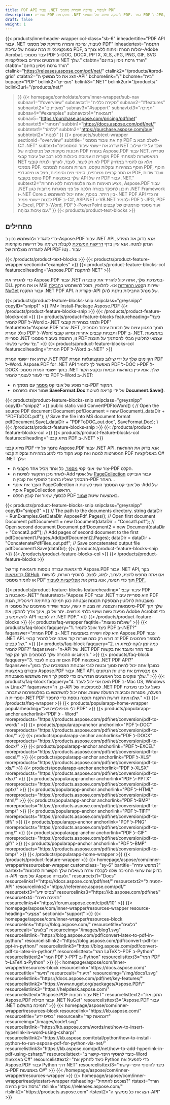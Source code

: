 ```yaml
---
title: PDF API עבור .NET לעיבוד, עריכה והמרת מסמכי PDF
description: ספריית PDF מתקדמת .NET להפקה ומיזוג של מסמכי PDF. המר PDF ל-JPG, PDF ל-Excel ו-PDF ל-Word באפליקציות C#, ASP.NET ו-VB.NET.
draft: false
weight: 1
---
```

{{< products/innerheader-wrapper col-class="sb-6"
  inheadertitle="PDF API עבור .NET לעיבוד, עריכה והמרה מדויקת של מסמכי PDF"
  inheadertext="התנסה בפונקציונליות רבת עוצמה של עריכת PDF, יכולות המרה וניתוח ללא צורך ב-Adobe Acrobat. עבד מסמכי PDF ל-DOC, DOCX, PPTX, XLS, JPG, PNG, GIF, SVG ופורמטים אחרים באפליקציות NET שלך."
  ctabtn="הורד גרסת ניסיון בחינם"
  ctabtn="הורד גרסת ניסיון בחינם"
  ctalink="https://releases.aspose.com/pdf/net/"
  ctalink2="/products/#prod-grid"
  ctabtn2="הצג את כל ממשקי ה-API"
  bchomelink="/"
  bchome="בית"
  bcpage="PDF"
  bclink2="מוצרים"
  bclink3=".NET"
  bclink2url="/products/"
  bclink3url="/products/net/"
  >}}
{{< homepage/conholdate/com/inner-wrapper/sub-nav 
subnav1="#overview"
subnavtxt1="סקירה כללית" 
subnav2="#features"
subnavtxt2="מאפיינים" 
subnav3="#support"
subnavtxt3="תמיכה" 
subnav4="#examples"
subnavtxt4="דוגמאות" 
subnav5="https://purchase.aspose.com/pricing/pdf/net"
subnavtxt5="תמחור" 
subbtn1="https://docs.aspose.com/pdf/net/"
subbtntxt1="לִלמוֹד"
subbtn2="https://purchase.aspose.com/buy"
subbtntxt2="לִקְנוֹת"
>}}
   {{< products/subtext-wrapper
   sectionid="overview"
   subtitle="קח את עיבוד מסמכי PDF לשלב הבא ב-C# .NET"
   subtext="שדרג את יישומי עיבוד המסמכים NET שלך על ידי שילוב תכונות מקיפות של מניפולציה של PDF בעזרת Aspose.PDF עבור NET. ספרייה מקורית זו עמוסה ביכולות ללא רבב של עיבוד קבצי PDF המאפשרות למפתחי NET לא רק ליצור, לעבד, לערוך ולנתח קובצי PDF אלא גם להמיר במדויק מסמכי PDF. הוסף במהירות ובקלות טקסט, הערות ותמונות למסמכי PDF, הוסף או הסר קבצים מצורפים, סימני מים וסימניות, פצל או מיזוג דפי PDF, ועבד שדות טופס בקובצי PDF שלך באמצעות API זה של PDF עבור .NET."
   subtext2="מציע תאימות חוצה פלטפורמות ללא תחרות, Aspose.PDF עבור .NET תוכנן לתפקד בצורה חלקה על פני מסגרות מרובות כגון .NET Framework ו-.NET Core בין היתר. בנוסף, אתה יכול להשתמש ב-.NET PDF API זה כדי לבנות יישומי ממיר PDF ב-C#, ASP.NET ו-VB.NET ולהמיר PDF ל-JPG, PDF ל-Excel, PDF ל-Word, PDF ל-PowerPoint ועוד מספר פורמטים של קבצים עם אֵיכוּת גבוֹהָה."
   >}} 
   {{< products/product-text-blocks >}}
   <h2>מתחילים</h2>
   <p>כדי להגדיר ולהשתמש נכון ב-Aspose.PDF עבור .NET API, אנא בדוק את המידע הנתון למטה. אנא עיין בדף <a href="https://docs.aspose.com/pdf/net/system-requirements/">דרישות המערכת</a> לקבלת רשימה של דרישות מוקדמות להגדרה מוצלחת של API PDF עבור . נֶטוֹ</p>
   {{< /products/product-text-blocks >}}
{{< products/product-feature-wrapper
sectionid="examples"
>}}
{{< products/product-feature-blocks-col
featurecolheading="Aspose.PDF להתקנת NET"
>}}
<p>כדי להגדיר את Aspose.PDF עבור .NET במערכת שלך, אתה יכול להוריד את קובצי ה-DLL או את מתקין MSI ישירות מ<a href="https://releases.aspose.com/pdf/net/">קטע ההורדות</a> א>. לחלופין, תוכל להשתמש ב<a href="https://www.nuget.org/packages/Aspose.PDF/">חבילת NuGet</a> עבור התקנת .NET PDF API. פקודת ה-API של מנהל החבילות ניתנת להלן.</p>
{{< products/product-feature-blocks-snip
 snipclass="greysnipp"
 copyID="snipp1"
>}}
PM> Install-Package Aspose.PDF
{{< /products/product-feature-blocks-snip >}}
{{< /products/product-feature-blocks-col >}}
{{< products/product-feature-blocks
featureheading="כיצד להמיר PDF ל-Word ב-.NET ולמזג במהירות קובצי PDF"
featuretext="Aspose.PDF עבור .NET תומך במגוון עצום של תכונות עיבוד מסמכים, כולל המרת PDF ל-Word ותבניות קבצים אחרות ומיזוג קובצי PDF ב-.NET. באמצעות ספריית .NET זו, התנסה בעיבוד מסמכי PDF עצמאי לחלוטין מבלי להסתמך על תוכנת צד שלישי כלשהי."
>}}
{{< products/product-feature-blocks-col
 featurecolheading="המרת PDF ל-Word ב-.NET"
>}}
<p>שדרג את יישומי המרת .NET PDF הקיימים שלך על ידי שילוב פונקציונליות המרת PDF ל-Word. Aspose.PDF for .NET API מאפשר לך להמיר PDF ל-DOC ו-PDF ל-DOCX בתוך יישומי המרת מסמכי .NET שלך. אנא עיין בהוראות הבאות ובקטע הקוד כדי לעזור לעצמך להמיר PDF ל-Word ב-.NET:</p>
<ul>
   <li>צור מופע של אובייקט <a href="https://reference.aspose.com/pdf/net/aspose.pdf/document/">מסמך</a> עם מסמך ה-PDF המקור.</li>
   <li>שמור אותו בפורמט <strong>SaveFormat.Doc</strong> על ידי קריאה לשיטת <strong>Document.Save()</strong>.</li>
</ul>
{{< products/product-feature-blocks-snip
 snipclass="greysnipp"
 copyID="snipp2"
>}}
public static void ConvertPDFtoWord()
{
    // Open the source PDF document
    Document pdfDocument = new Document(_dataDir + "PDFToDOC.pdf");
    // Save the file into MS document format
    pdfDocument.Save(_dataDir + "PDFToDOC_out.doc", SaveFormat.Doc);
}
{{< /products/product-feature-blocks-snip >}}
{{< /products/product-feature-blocks-col >}}
{{< products/product-feature-blocks-col
 featurecolheading="מיזוג קבצי PDF ב-.NET"
>}}
<p>מיזוג קבצי PDF נתמך על ידי Aspose.PDF עבור .NET API. אנא בדוק את ההוראות המפורטות למטה ואת קטע הקוד כדי למזג במהירות ובקלות קבצי PDF באפליקציות C# .NET שלך:</p>
<ul>
   <li>צור שני אובייקטי <a href="https://reference.aspose.com/pdf/net/aspose.pdf/document">מסמך</a>, כל אחד מכיל אחד מקבצי ה-PDF הקלט.</li>
   <li>לאחר מכן התקשר לשיטת ה-Add של אוסף <a href="https://reference.aspose.com/pdf/net/aspose.pdf/pagecollection">PageCollection</a> עבור אובייקט המסמך שאליו ברצונך להוסיף את קובץ ה-PDF האחר. .</li>
   <li>העבר את אוסף PageCollection של אובייקט המסמך השני לשיטת ה-Add של אוסף PageCollection הראשון.</li>
   <li>לבסוף, שמור את קובץ הפלט PDF באמצעות שיטת <a href="https://reference.aspose.com/pdf/net/aspose.pdf.document/save/methods/4">שמור</a>.</li>
</ul>
{{< products/product-feature-blocks-snip
snipclass="greysnipp"
copyID="snipp3"
>}}
// The path to the documents directory.
string dataDir = RunExamples.GetDataDir_AsposePdf_Pages();
// Open first document
Document pdfDocument1 = new Document(dataDir + "Concat1.pdf");
// Open second document
Document pdfDocument2 = new Document(dataDir + "Concat2.pdf");
// Add pages of second document to the first
pdfDocument1.Pages.Add(pdfDocument2.Pages);
dataDir = dataDir + "ConcatenatePdfFiles_out.pdf";
// Save concatenated output file
pdfDocument1.Save(dataDir);
{{< /products/product-feature-blocks-snip >}}
{{< /products/product-feature-blocks-col >}}
{{< /products/product-feature-blocks >}}
   <p class="col-lg-12">לדוגמאות עבודה נוספות ודוגמאות קוד של Aspose.PDF עבור .NET API, בקר ב<a href="https://github.com/aspose-pdf/Aspose.PDF-for-.NET/tree/master/Examples">דוגמאות GitHub</a>. אם אתה מחפש להציג, לערוך, למזג, לפצל, להוסיף הערות, להשוות או להמיר מסמכי PDF תוך כדי תנועה, אנא בדוק את <a href="https://products.aspose.app/pdf/family" המקוון שלנו בחינם. >אפליקציות לעיבוד PDF.</a></p>
{{< products/product-feature-blocks
featureheading="עיבוד קבצי PDF מאובטח ב-.NET"
featuretext="Aspose.PDF עבור .NET היא ספריית עיבוד PDF מאובטחת לחלוטין המספקת תכונות אבטחה כגון תמיכה בחתימה דיגיטלית, הגנת סיסמאות והצפנה. זה מבטיח גישה, עיבוד ושידור מהימנים של מסמכי ה-PDF שלך תוך מניעת גישה ושינוי בלתי מורשים. יתר על כן, אינך צריך להתקין את Adobe Acrobat כדי להשתמש ב-API זה לעיבוד .NET PDF."
>}}
   {{< /products/product-feature-blocks >}}
   {{< products/faq-wrapper
   faqtitle="שאלות נפוצות"
>}}
   {{< products/faq-block
 faqquery="1. כיצד אוכל להמיר PDF ב-.NET?"
 faqanswer="המרת PDF ב-.NET היא קלה וישירה באמצעות Aspose.PDF עבור .NET API. זה דורש רק כמה שורות קוד ואתה יכול להמיר קבצי PDF למספר פורמטים של קבצים."
>}}
   {{< products/faq-block 
 faqquery="2. כמה זמן לוקח למיזוג או להמיר PDF?"
 faqanswer="ה-API של .NET PDF עובד מהר ומעבד את בקשות המיזוג או ההמרה שלך למסמכים תוך זמן קצר."
>}}
   {{< products/faq-block
 faqquery="3. האם זה בטוח לעבד PDF באמצעות .NET PDF API?"
 faqanswer="כמובן! אתה יכול להיות סמוך ובטוח לגבי אבטחת המסמכים שלך בזמן עיבודם באמצעות Aspose.PDF עבור .NET API. אנו מבטיחים את פרטיות הנתונים שלך ונוקטים בכל האמצעים הנדרשים כדי לספק לך חווית משתמש מאובטחת."
>}}
   {{< products/faq-block
 faqquery="4. האם אני יכול לעבד PDF ב-Mac OS, Windows או Linux?"
 faqanswer="כן, ה-API למניפולציה של .NET PDF פועל על פני מערכת הפעלה, מסגרות וסביבות הפעלה שונות. אתה יכול להשתמש בו בפלטפורמה שתבחר. ספריית ה-.NET PDF שלנו אינה דורשת התקנת תוכנה נוספת כדי לתפקד."
>}}
   {{< /products/faq-wrapper >}}
   {{< products/popularapp-home-wrapper
   popularheading="כלי מניפולציה של PDF"
   >}}
   {{< products/popularapp-anchor
 anchorlink="PDF ל - Word"
 moreproducts="https://products.aspose.com/pdf/net/conversion/pdf-to-word/"
>}} 
   {{< products/popularapp-anchor
 anchorlink="PDF ל-DOC"
 moreproducts="https://products.aspose.com/pdf/net/conversion/pdf-to-doc/"
>}} 
   {{< products/popularapp-anchor
 anchorlink="PDF ל-DOCX"
 moreproducts="https://products.aspose.com/pdf/net/conversion/pdf-to-docx/"
>}} 
   {{< products/popularapp-anchor
 anchorlink="PDF ל-EXCEL"
 moreproducts="https://products.aspose.com/pdf/net/conversion/pdf-to-excel/"
>}} 
   {{< products/popularapp-anchor
 anchorlink="PDF ל-XLS"
 moreproducts="https://products.aspose.com/pdf/net/conversion/pdf-to-xls/"
>}} 
   {{< products/popularapp-anchor
 anchorlink="PDF ל-XLSX"
 moreproducts="https://products.aspose.com/pdf/net/conversion/pdf-to-xlsx/"
>}} 
   {{< products/popularapp-anchor
 anchorlink="PDF ל-PPTX"
 moreproducts="https://products.aspose.com/pdf/net/conversion/pdf-to-pptx/"
>}} 
   {{< products/popularapp-anchor
 anchorlink="PDF ל-HTML"
 moreproducts="https://products.aspose.com/pdf/net/conversion/pdf-to-html/"
>}} 
   {{< products/popularapp-anchor
 anchorlink="PDF ל-BMP"
 moreproducts="https://products.aspose.com/pdf/net/conversion/pdf-to-bmp/"
>}} 
   {{< products/popularapp-anchor
 anchorlink="PDF ל-TIFF"
 moreproducts="https://products.aspose.com/pdf/net/conversion/pdf-to-tiff/"
>}} 
   {{< products/popularapp-anchor
 anchorlink="PDF ל-PNG"
 moreproducts="https://products.aspose.com/pdf/net/conversion/pdf-to-png/"
>}} 
   {{< products/popularapp-anchor
 anchorlink="PDF ל-GIF"
 moreproducts="https://products.aspose.com/pdf/net/conversion/pdf-to-gif/"
>}} 
   {{< products/popularapp-anchor
 anchorlink="PDF ל-BMP"
 moreproducts="https://products.aspose.com/pdf/net/conversion/pdf-to-bmp/"
>}}  
   {{< /products/popularapp-home-wrapper >}}
   {{< /products/product-feature-wrapper >}}
{{< homepage/aspose/com/inner-wrapper/resourcebar-wrapper
customclass="sy-6"
bartitle="מחפש עזרה?"
bartext="בדוק את ערוצי התמיכה שלנו לקבלת עזרה בשאלות שלך הקשורות לתכונות ה-API של מוצר Aspose ולעבודה."
 resourcetxt1="Docs"
 resourcelinks1="https://docs.aspose.com/pdf/net/"
 resourcetxt2="הפניה ל-API"
 resourcelinks2="https://reference.aspose.com/pdf/" 
 resourcetxt3="בסיס ידע"
 resourcelinks3="https://kb.aspose.com/pdf/net/"
 resourcetxt4="תמיכה חינם"
 resourcelinks4="https://forum.aspose.com/c/pdf/10"
>}}
{{< homepage/aspose/com/inner-wrapper/resources-wrapper
 resource-heading="אֶמְצָעִי"
 sectionid="support"
>}}
{{< homepage/aspose/com/inner-wrapper/resources-block
 resourcelink="https://blog.aspose.com/"
 resourcetitle="בלוגים"
 resourcealt="בלוגים"
 resourceimg="/images/blog1.svg"
 resourcelistlink="https://blog.aspose.com/pdf/convert-latex-to-pdf-in-python/"
 resourcelistlink2="https://blog.aspose.com/pdf/convert-pdf-to-ppt-in-python/"
 resourcelistlink3="https://blog.aspose.com/pdf/convert-pdf-to-latex-in-python/"
 resourcelisttext="המר LaTeX ל-PDF ב-Python"
 resourcelisttext2="המר PDF ל-PPT ב-Python"
 resourcelisttext3="המר PDF ל-LaTeX ב-Python"
>}}
{{< homepage/aspose/com/inner-wrapper/resources-block
 resourcelink="https://docs.aspose.com/"
 resourcetitle="תיעוד"
 resourcealt="תיעוד"
 resourceimg="/img/docs1.svg"
 resourcelistlink="https://docs.aspose.com/pdf/net/key-features/"
 resourcelistlink2="https://www.nuget.org/packages/Aspose.PDF/"
 resourcelistlink3="https://helpdesk.aspose.com/"
 resourcelisttext="Aspose.PDF עבור תכונות NET"
 resourcelisttext2="התקן את Aspose.PDF עבור חבילת .NET NuGet"
 resourcelisttext3="Aspose.PDF עבור .NET תמיכה בתשלום"
>}}
{{< homepage/aspose/com/inner-wrapper/resources-block
 resourcelink="https://kb.aspose.com/"
 resourcetitle="בסיס ידע"
 resourcealt="דוגמאות קוד"
 resourceimg="/images/code1.svg"
 resourcelistlink="https://kb.aspose.com/words/net/how-to-insert-hyperlink-in-word-using-csharp/"
 resourcelistlink2="https://kb.aspose.com/total/python/how-to-install-python-to-run-aspose-pdf-for-python-via-net/"
 resourcelistlink3="https://kb.aspose.com/pdf/net/how-to-add-hyperlink-in-pdf-using-csharp/"
 resourcelisttext="כיצד להוסיף היפר-קישור ב-Word באמצעות C#"
resourcelisttext2="כיצד להתקין את Python כדי להפעיל את Aspose.PDF עבור Python דרך NET"
resourcelisttext3="כיצד להוסיף היפר-קישור ב-PDF באמצעות C#"
>}}
{{< /homepage/aspose/com/inner-wrapper/resources-wrapper >}}
{{< homepage/aspose/com/inner-wrapper/readytostart-wrapper
rtsheading="מוכנים להתחיל?"
rtstext="הורד גרסת ניסיון בחינם"
rtslink="https://releases.aspose.com/"
rtslink2="https://products.aspose.com"
rtstext2="הצג את כל ממשקי ה-API"
>}}
